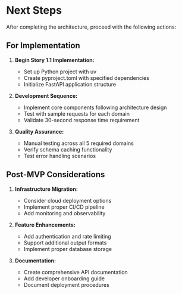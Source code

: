 # Next Steps

After completing the architecture, proceed with the following actions:

## For Implementation

1. **Begin Story 1.1 Implementation:**
   - Set up Python project with uv
   - Create pyproject.toml with specified dependencies
   - Initialize FastAPI application structure

2. **Development Sequence:**
   - Implement core components following architecture design
   - Test with sample requests for each domain
   - Validate 30-second response time requirement

3. **Quality Assurance:**
   - Manual testing across all 5 required domains
   - Verify schema caching functionality
   - Test error handling scenarios

## Post-MVP Considerations

1. **Infrastructure Migration:**
   - Consider cloud deployment options
   - Implement proper CI/CD pipeline
   - Add monitoring and observability

2. **Feature Enhancements:**
   - Add authentication and rate limiting
   - Support additional output formats
   - Implement proper database storage

3. **Documentation:**
   - Create comprehensive API documentation
   - Add developer onboarding guide
   - Document deployment procedures